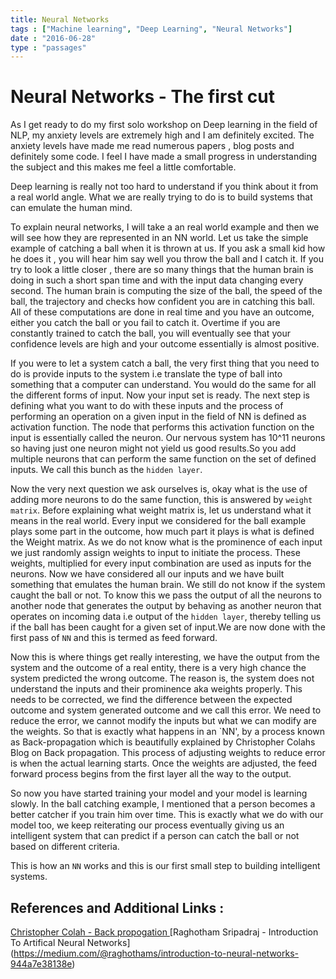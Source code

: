 ```yaml
---
title: Neural Networks
tags : ["Machine learning", "Deep Learning", "Neural Networks"]
date : "2016-06-28"
type : "passages"
---
```


# Neural Networks - The first cut
As I get ready to do my first solo workshop on Deep learning in the field of NLP, my anxiety levels are extremely high and I am definitely excited. 
The anxiety levels have made me read numerous papers , blog posts and definitely some code. I feel I have made a small progress in understanding the subject and this makes me feel a little comfortable.

Deep learning is really not too hard to understand if you think about it from a real world angle. What we are really trying to do is to build systems that can emulate the human mind.  

To explain neural networks, I will take a an real world example and then we will see how they are represented in an NN world. Let us take the simple example of catching a ball when it is thrown at us. If you ask a small kid how he does it , you will hear him say well you throw the ball and I catch it. If you try to look a little closer , there are so many things that the human brain is doing in such a short span time and with the input data changing every second. The human brain is computing the size of the ball, the speed of the ball, the trajectory and checks how confident you are in catching this ball. All of these computations are done in real time and you have an outcome, either you catch the ball or you fail to catch it. Overtime if you are constantly trained to catch the ball, you will eventually see that your confidence levels are high and your outcome essentially is almost positive.

If you were to let a system catch a ball, the very first thing that you need to do is provide inputs to the system i.e translate the type of ball into something that a computer can understand. You would do the same for all the different forms of input. Now your input set is ready. 
The next step is defining what you want to do with these inputs and the process of performing an operation on a given input in the field of NN is defined as activation function. The node that performs this activation function on the input is essentially called the neuron. Our nervous system has 10^11 neurons so having just one neuron might not yield us good results.So you add multiple neurons that can perform the same function on the set of defined inputs. We call this bunch as the `hidden layer`. 

Now the very next question we ask ourselves is, okay what is the use of adding more neurons to do the same function, this is answered by `weight matrix`. Before explaining what weight matrix is, let us understand what it means in the real world. Every input we considered for the ball example plays some part in the outcome, how much part it plays is what is defined the Weight matrix. As we do not know what is the prominence of each input we just randomly assign weights to input to initiate the process. These weights, multiplied for every input combination are used as inputs for the neurons. Now we have considered all our inputs and we have built something that emulates the human brain. We still do not know if the system caught the ball or not. To know this we pass the output of all the neurons to another node that generates the output by behaving as another neuron that operates on incoming data i.e output of the `hidden layer`, thereby telling us if the ball has been caught for a given set of input.We are now done with the first pass of `NN` and this is termed as feed forward. 

Now this is where things get really interesting, we have the output from the system and the outcome of a real entity, there is a very high chance the system predicted the wrong outcome. The reason is, the system does not understand the inputs and their prominence aka weights properly. This needs to be corrected, we find the difference between the expected outcome and system generated outcome and we call this error. We need to reduce the error, we cannot modify the inputs but what we can modify are the weights. So that is exactly what happens in an `NN', by a process known as Back-propagation which is beautifully explained by Christopher Colahs Blog on Back propagation. This process of adjusting weights to reduce error is when the actual learning starts. Once the weights are adjusted, the feed forward process begins from the first layer all the way to the output. 

So now you have started training your model and your model is learning slowly. In the ball catching example, I mentioned that a person becomes a better catcher if you train him over time. This is exactly what we do with our model too, we keep reiterating our process eventually giving us an intelligent system that can predict if a person can catch the ball or not based on different criteria.

This is how an `NN` works and this is our first small step to building intelligent systems. 

## References and Additional Links :

[ Christopher Colah - Back propogation ](http://colah.github.io/posts/2015-08-Backprop/)
[Raghotham Sripadraj - Introduction To Artifical Neural Networks] (https://medium.com/@raghothams/introduction-to-neural-networks-944a7e38138e)